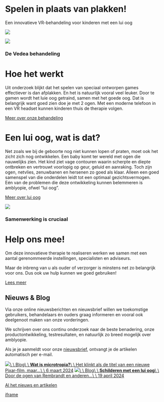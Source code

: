 # Spelen in plaats   van plakken!

Een innovatieve VR-behandeling voor kinderen met een lui oog

![](https://framerusercontent.com/images/oblQE6xVLZOYnKqeKEtK5OThQ.png)

![](https://framerusercontent.com/images/DEK95gZCZQUDzoYSrZeQk3XIlQ0.png)

### De Vedea behandeling

# Hoe het werkt

Uit onderzoek blijkt dat het spelen van speciaal ontworpen games effectiever is dan afplakken. En het is natuurlijk vooral veel leuker. Door te gamen wordt het luie oog getraind, samen met het goede oog. Dat is belangrijk want goed zien doe je met 2 ogen. Met een moderne telefoon in een VR headset kunnen kinderen thuis de therapie volgen.

[Meer over onze behandeling](https://www.vedea.com/nl/vedea-lazy-eye-therapy)

# Een lui oog, wat is dat?

Net zoals we bij de geboorte nog niet kunnen lopen of praten, moet ook het zicht zich nog ontwikkelen. Een baby komt ter wereld met ogen die nauwelijks zien. Het kind ziet vage contouren waarin scherpte en diepte ontbreken en vertrouwt voorlopig op geur, geluid en aanraking. Toch zijn ogen, netvlies, zenuwbanen en hersenen zo goed als klaar. Alleen een goed samenspel van die onderdelen leidt tot een optimaal gezichtsvermogen. Eén van de problemen die deze ontwikkeling kunnen belemmeren is amblyopie, ofwel “lui oog”.

[Meer over lui oog](https://www.vedea.com/nl/lazy-eye)

![](https://framerusercontent.com/images/2km6EdYKh2WRZPi9zIDuPcZQ.jpg)

### Samenwerking is cruciaal

# Help ons mee!

Om deze innovatieve therapie te realiseren werken we samen met een aantal gerenommeerde instellingen, specialisten en adviseurs.

Maar de inbreng van u als ouder of verzorger is minstens net zo belangrijk voor ons. Dus ook uw hulp kunnen we goed gebruiken!

[Lees meer](https://www.vedea.com/nl/about-vedea/collaboration)

## Nieuws & Blog

Via onze online nieuwsberichten en nieuwsbrief willen we toekomstige gebruikers, behandelaars ėn ouders graag informeren en vooral ook deelgenoot maken van onze vorderingen.

We schrijven over ons continu onderzoek naar de beste benadering, onze productontwikkeling, testresultaten, en natuurlijk zo breed mogelijk over amblyopie.

Als je je aanmeldt voor onze [nieuwsbrief](https://www.vedea.com/nl/about-vedea/contact), ontvangt je de artikelen automatisch per e-mail.

[![](https://framerusercontent.com/images/MW7lhtCYOiiGUGCl4vygsyCZIsE.jpg)\\
\\
Blog\\
\\
**Wat is microtropia?**\\
\\
Het klinkt als de titel van een nieuwe Pixar-film, maar...\\
\\
6 maart 2024](https://www.vedea.com/nl/news/what-is-microtropia) [![](https://framerusercontent.com/images/NiWJEkE5TTTobOH9PnzxSz9eDLc.png)\\
\\
Blog\\
\\
**Schilderen met een lui oog**\\
\\
Door de ogen van Rembrandt en anderen...\\
\\
19 april 2024](https://www.vedea.com/nl/news/schilderen-met-een-lui-oog)

[Al het nieuws en artikelen](https://www.vedea.com/nl/news)

[iframe](https://edit.framer.com/?framerSiteId=b97e754c442229227b7a0c66c60bd79905efb79756766b1cbd49639fce755aec&nodeId=iMiir7KKB&source=www.vedea.com&features=%7B%22editorBarOnPageEditing%22%3Afalse%2C%22editorBarSubtle%22%3Atrue%7D)